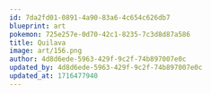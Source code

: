 ```yaml
---
id: 7da2fd01-0891-4a90-83a6-4c654c626db7
blueprint: art
pokemon: 725e257e-0d70-42c1-8235-7c3d8d87a586
title: Quilava
image: art/156.png
author: 4d8d6ede-5963-429f-9c2f-74b897007e0c
updated_by: 4d8d6ede-5963-429f-9c2f-74b897007e0c
updated_at: 1716477940
---
```

